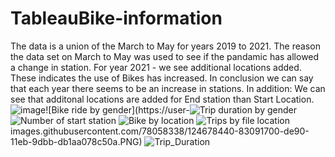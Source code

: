 # TableauBike-information
The data is a union of the March to May for years 2019 to 2021. The reason the data set on March to May was used to see if the pandamic has allowed a change in station. 
For year 2021 - we see additional locations added. These indicates the use of Bikes has increased. 
In conclusion we  can say that each year there seems to be an increase in stations.
In addition: We can see that additonal locations are added for End station than Start Location. 
![image](https://user-images.githubusercontent.com/78058338/124678378-6240c180-de90-11eb-9faa-6fa732328924.png)![Bike ride by gender](https://user-![Trip duration by gender](https://user-images.githubusercontent.com/78058338/124678444-843a4400-de90-11eb-9a97-5aff95b0b726.PNG)
![Number of start station](https://user-images.githubusercontent.com/78058338/124678445-843a4400-de90-11eb-8cd3-1d64cd0a07bb.PNG)
![Bike by location](https://user-images.githubusercontent.com/78058338/124678446-84d2da80-de90-11eb-8827-1a6e8f5fed4a.PNG)
![Trips by file location](https://user-images.githubusercontent.com/78058338/124678451-86040780-de90-11eb-9581-f29b0e293c9b.PNG)
images.githubusercontent.com/78058338/124678440-83091700-de90-11eb-9dbb-db1aa078c50a.PNG)
![Trip_Duration](https://user-images.githubusercontent.com/78058338/124678443-843a4400-de90-11eb-8021-4f7a6798c166.PNG)


